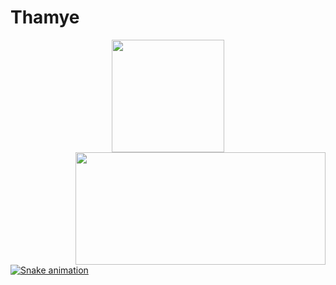 # Thamye
<div align="center">
<a href="https://github.com/thamyeS">
<img  height="180em" src="https://github-readme-stats.vercel.app/api?username=thamyeS&show_icons=true&theme=great-gatsby&include_all_commits=true&count_private=true"/>
  <br>
  <div align="center">
<img  height="180em" width="400" align="right" height="180em" src="https://github-readme-stats.vercel.app/api/top-langs/?username=LuigiGF&layout=compact&langs_count=16&theme=great-gatsby"/>
</div>
</div>

  ![Snake animation](https://github.com/LuigiGF/LuigiGF/blob/output/github-contribution-grid-snake.svg)
<!--
**thamyeS/thamyeS** is a ✨ _special_ ✨ repository because its `README.md` (this file) appears on your GitHub profile.

Here are some ideas to get you started:

- 🔭 I’m currently working on ...
- 🌱 I’m currently learning ...
- 👯 I’m looking to collaborate on ...
- 🤔 I’m looking for help with ...
- 💬 Ask me about ...
- 📫 How to reach me: ...
- 😄 Pronouns: ...
- ⚡ Fun fact: ...
-->
